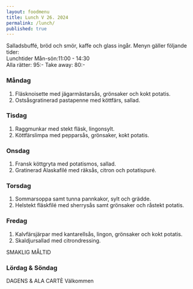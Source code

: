 ```yaml
---
layout: foodmenu
title: Lunch V 26. 2024
permalink: /lunch/
published: true
---
```

Salladsbuffé, bröd och smör, kaffe och glass ingår.
Menyn gäller följande tider:  
Lunchtider  Mån-sön:11:00 - 14:30  
Alla rätter: 95:- Take away: 80:-
                                
### Måndag

1. Fläsknoisette med jägarmästarsås, grönsaker och kokt potatis.
2. Ostsåsgratinerad pastapenne med köttfärs, sallad.

### Tisdag

1. Raggmunkar med stekt fläsk, lingonsylt.
2. Köttfärslimpa med pepparsås, grönsaker, kokt potatis. 

### Onsdag

1. Fransk köttgryta med potatismos, sallad.
2. Gratinerad Alaskafilé med räksås, citron och potatispuré.

### Torsdag

1. Sommarsoppa samt tunna pannkakor, sylt och grädde. 
2. Helstekt fläskfilé med sherrysås samt grönsaker och råstekt potatis.

### Fredag  

1. Kalvfärsjärpar med kantarellsås, lingon, grönsaker och kokt potatis.
2. Skaldjursallad med citrondressing.

SMAKLIG MÅLTID  
### Lördag & Söndag 
DAGENS & ALA CARTÈ
Välkommen
    
       
    

   
    
   
     
